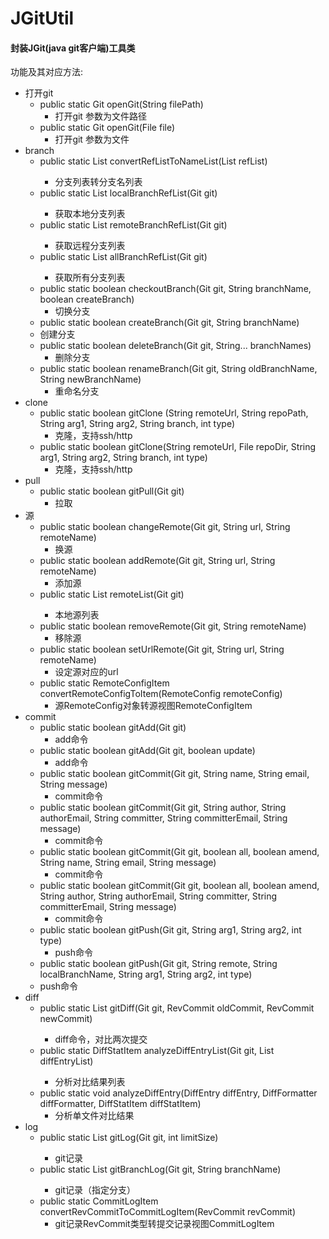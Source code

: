 # JGitUtil
#### 封装JGit(java git客户端)工具类

功能及其对应方法:

- 打开git
  - public static Git openGit(String filePath)
    - 打开git 参数为文件路径
  - public static Git openGit(File file)
    - 打开git 参数为文件
- branch
  - public static List<String> convertRefListToNameList(List<Ref> refList)
    - 分支列表转分支名列表
  - public static List<Ref> localBranchRefList(Git git)
    - 获取本地分支列表
  - public static List<Ref> remoteBranchRefList(Git git)
    - 获取远程分支列表
  - public static List<Ref> allBranchRefList(Git git)
    - 获取所有分支列表
  - public static boolean checkoutBranch(Git git, String branchName, boolean createBranch)
    - 切换分支
  -  public static boolean createBranch(Git git, String branchName)
    - 创建分支
  - public static boolean deleteBranch(Git git, String... branchNames)
    - 删除分支
  - public static boolean renameBranch(Git git, String oldBranchName, String newBranchName)
    - 重命名分支
- clone
  - public static boolean gitClone (String remoteUrl, String repoPath, String arg1, String arg2, String branch, int type)
    - 克隆，支持ssh/http
  - public static boolean gitClone(String remoteUrl, File repoDir, String arg1, String arg2, String branch, int type)
    - 克隆，支持ssh/http
- pull
  - public static boolean gitPull(Git git)
    - 拉取
- 源
  - public static boolean changeRemote(Git git, String url, String remoteName)
    - 换源
  - public static boolean addRemote(Git git, String url, String remoteName)
    - 添加源
  - public static List<RemoteConfig> remoteList(Git git)
    - 本地源列表
  - public static boolean removeRemote(Git git, String remoteName)
    - 移除源
  - public static boolean setUrlRemote(Git git, String url, String remoteName)
    - 设定源对应的url
  - public static RemoteConfigItem convertRemoteConfigToItem(RemoteConfig remoteConfig)
    - 源RemoteConfig对象转源视图RemoteConfigItem 
- commit
  - public static boolean gitAdd(Git git)
    - add命令
  - public static boolean gitAdd(Git git, boolean update)
    - add命令
  - public static boolean gitCommit(Git git, String name, String email, String message)
    - commit命令
  - public static boolean gitCommit(Git git, String author, String authorEmail, String committer, String committerEmail, String message)
    - commit命令
  - public static boolean gitCommit(Git git, boolean all, boolean amend, String name, String email, String message)
    - commit命令
  - public static boolean gitCommit(Git git, boolean all, boolean amend, String author, String authorEmail, String committer, String committerEmail, String message)
    - commit命令
  - public static boolean gitPush(Git git, String arg1, String arg2, int type)
    - push命令
  -  public static boolean gitPush(Git git, String remote, String localBranchName, String arg1, String arg2, int type)
    - push命令
- diff
  - public static List<DiffEntry> gitDiff(Git git, RevCommit oldCommit, RevCommit newCommit)
    - diff命令，对比两次提交
  - public static DiffStatItem analyzeDiffEntryList(Git git, List<DiffEntry> diffEntryList)
    - 分析对比结果列表
  - public static void analyzeDiffEntry(DiffEntry diffEntry, DiffFormatter diffFormatter, DiffStatItem diffStatItem)
    - 分析单文件对比结果
- log
  - public static List<RevCommit> gitLog(Git git, int limitSize)
    - git记录
  - public static List<ReflogEntry> gitBranchLog(Git git, String branchName)
    - git记录（指定分支）
  - public static CommitLogItem convertRevCommitToCommitLogItem(RevCommit revCommit)
    - git记录RevCommit类型转提交记录视图CommitLogItem 





